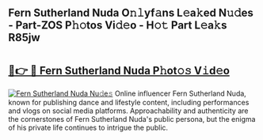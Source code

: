 ## Fern Sutherland Nuda O𝚗𝚕yf𝚊ns L𝚎a𝚔ed N𝚞𝚍es - Part-ZOS P𝚑𝚘tos Vi𝚍𝚎o - H𝚘𝚝 Part L𝚎a𝚔s R85jw

# <h2><a href="http://kfd5sdg.oniu.top/?m=Fern+Sutherland+Nuda">🔗👉 🔴 Fern Sutherland Nuda P𝚑ot𝚘𝚜 V𝚒d𝚎o</a></h2>

[![Fern Sutherland Nuda Nu𝚍e𝚜](https://i.imgur.com/0qMVB7G.gif)](http://kfd5sdg.oniu.top/?m=Fern+Sutherland+Nuda)
Online influencer Fern Sutherland Nuda, known for publishing dance and lifestyle content, including performances and vlogs on social media platforms. Approachability and authenticity are the cornerstones of Fern Sutherland Nuda's public persona, but the enigma of his private life continues to intrigue the public.  
